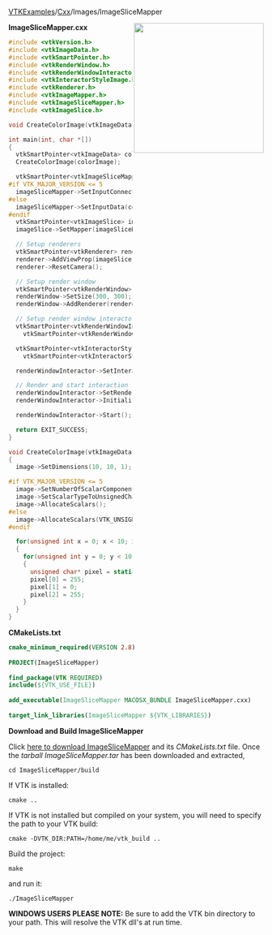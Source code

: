 [VTKExamples](/index/)/[Cxx](/Cxx)/Images/ImageSliceMapper

<img align="right" src="https://github.com/lorensen/VTKExamples/blob/gh-pages/Testing/Baseline/Images/TestImageSliceMapper.png?raw=true" width="256" />

**ImageSliceMapper.cxx**
```c++
#include <vtkVersion.h>
#include <vtkImageData.h>
#include <vtkSmartPointer.h>
#include <vtkRenderWindow.h>
#include <vtkRenderWindowInteractor.h>
#include <vtkInteractorStyleImage.h>
#include <vtkRenderer.h>
#include <vtkImageMapper.h>
#include <vtkImageSliceMapper.h>
#include <vtkImageSlice.h>

void CreateColorImage(vtkImageData*);

int main(int, char *[])
{
  vtkSmartPointer<vtkImageData> colorImage = vtkSmartPointer<vtkImageData>::New();
  CreateColorImage(colorImage);

  vtkSmartPointer<vtkImageSliceMapper> imageSliceMapper = vtkSmartPointer<vtkImageSliceMapper>::New();
#if VTK_MAJOR_VERSION <= 5
  imageSliceMapper->SetInputConnection(colorImage->GetProducerPort());
#else
  imageSliceMapper->SetInputData(colorImage);
#endif
  vtkSmartPointer<vtkImageSlice> imageSlice = vtkSmartPointer<vtkImageSlice>::New();
  imageSlice->SetMapper(imageSliceMapper);

  // Setup renderers
  vtkSmartPointer<vtkRenderer> renderer = vtkSmartPointer<vtkRenderer>::New();
  renderer->AddViewProp(imageSlice);
  renderer->ResetCamera();

  // Setup render window
  vtkSmartPointer<vtkRenderWindow> renderWindow = vtkSmartPointer<vtkRenderWindow>::New();
  renderWindow->SetSize(300, 300);
  renderWindow->AddRenderer(renderer);

  // Setup render window interactor
  vtkSmartPointer<vtkRenderWindowInteractor> renderWindowInteractor =
    vtkSmartPointer<vtkRenderWindowInteractor>::New();

  vtkSmartPointer<vtkInteractorStyleImage> style =
    vtkSmartPointer<vtkInteractorStyleImage>::New();

  renderWindowInteractor->SetInteractorStyle(style);

  // Render and start interaction
  renderWindowInteractor->SetRenderWindow(renderWindow);
  renderWindowInteractor->Initialize();

  renderWindowInteractor->Start();

  return EXIT_SUCCESS;
}

void CreateColorImage(vtkImageData* image)
{
  image->SetDimensions(10, 10, 1);

#if VTK_MAJOR_VERSION <= 5
  image->SetNumberOfScalarComponents(3);
  image->SetScalarTypeToUnsignedChar();
  image->AllocateScalars();
#else
  image->AllocateScalars(VTK_UNSIGNED_CHAR,3);
#endif

  for(unsigned int x = 0; x < 10; x++)
  {
    for(unsigned int y = 0; y < 10; y++)
    {
      unsigned char* pixel = static_cast<unsigned char*>(image->GetScalarPointer(x,y,0));
      pixel[0] = 255;
      pixel[1] = 0;
      pixel[2] = 255;
    }
  }
}
```
**CMakeLists.txt**
```cmake
cmake_minimum_required(VERSION 2.8)
 
PROJECT(ImageSliceMapper)
 
find_package(VTK REQUIRED)
include(${VTK_USE_FILE})
 
add_executable(ImageSliceMapper MACOSX_BUNDLE ImageSliceMapper.cxx)
 
target_link_libraries(ImageSliceMapper ${VTK_LIBRARIES})
```

**Download and Build ImageSliceMapper**

Click [here to download ImageSliceMapper](https://github.com/lorensen/VTKWikiExamplesTarballs/raw/master/ImageSliceMapper.tar) and its *CMakeLists.txt* file.
Once the *tarball ImageSliceMapper.tar* has been downloaded and extracted,
```
cd ImageSliceMapper/build 
```
If VTK is installed:
```
cmake ..
```
If VTK is not installed but compiled on your system, you will need to specify the path to your VTK build:
```
cmake -DVTK_DIR:PATH=/home/me/vtk_build ..
```
Build the project:
```
make
```
and run it:
```
./ImageSliceMapper
```
**WINDOWS USERS PLEASE NOTE:** Be sure to add the VTK bin directory to your path. This will resolve the VTK dll's at run time.

